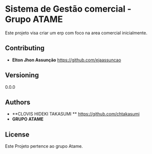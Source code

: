 # Sistema de Gestão comercial -  Grupo ATAME

Este projeto visa criar um erp com foco na area comercial inicialmente.

## Contributing
* **Elton Jhon Assunção** https://github.com/ejaassuncao

## Versioning
0.0.0

## Authors
* **CLOVIS HIDEKI TAKASUMI ** https://github.com/chtakasumi
* **GRUPO ATAME**

## License

Este Projeto pertence ao grupo Atame.

